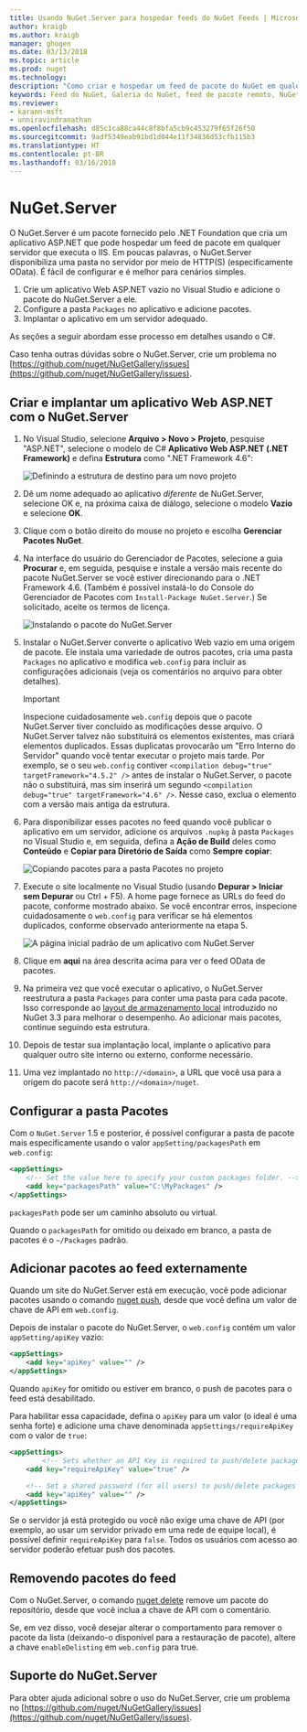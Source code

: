```yaml
---
title: Usando NuGet.Server para hospedar feeds do NuGet Feeds | Microsoft Docs
author: kraigb
ms.author: kraigb
manager: ghogen
ms.date: 03/13/2018
ms.topic: article
ms.prod: nuget
ms.technology: 
description: "Como criar e hospedar um feed de pacote do NuGet em qualquer servidor que executa o IIS usando NuGet.Server, tornando os pacotes disponíveis por meio de HTTP e OData."
keywords: Feed do NuGet, Galeria do NuGet, feed de pacote remoto, NuGet.Server
ms.reviewer:
- karann-msft
- unniravindranathan
ms.openlocfilehash: d85c1ca88ca44c8f8bfa5cb9c453279f65f26f50
ms.sourcegitcommit: 9adf5349eab91bd1d044e11f34836d53cfb115b3
ms.translationtype: HT
ms.contentlocale: pt-BR
ms.lasthandoff: 03/16/2018
---
```

# <a name="nugetserver"></a>NuGet.Server

O NuGet.Server é um pacote fornecido pelo .NET Foundation que cria um aplicativo ASP.NET que pode hospedar um feed de pacote em qualquer servidor que executa o IIS. Em poucas palavras, o NuGet.Server disponibiliza uma pasta no servidor por meio de HTTP(S) (especificamente OData). É fácil de configurar e é melhor para cenários simples.

1. Crie um aplicativo Web ASP.NET vazio no Visual Studio e adicione o pacote do NuGet.Server a ele.
1. Configure a pasta `Packages` no aplicativo e adicione pacotes.
1. Implantar o aplicativo em um servidor adequado.

As seções a seguir abordam esse processo em detalhes usando o C#.

Caso tenha outras dúvidas sobre o NuGet.Server, crie um problema no [https://github.com/nuget/NuGetGallery/issues](https://github.com/nuget/NuGetGallery/issues).

## <a name="create-and-deploy-an-aspnet-web-application-with-nugetserver"></a>Criar e implantar um aplicativo Web ASP.NET com o NuGet.Server

1. No Visual Studio, selecione **Arquivo > Novo > Projeto**, pesquise "ASP.NET", selecione o modelo de C# **Aplicativo Web ASP.NET (.NET Framework)** e defina **Estrutura** como ".NET Framework 4.6":

    ![Definindo a estrutura de destino para um novo projeto](media/Hosting_01-NuGet.Server-Set4.6.png)

1. Dê um nome adequado ao aplicativo *diferente* de NuGet.Server, selecione OK e, na próxima caixa de diálogo, selecione o modelo **Vazio** e selecione **OK**.

1. Clique com o botão direito do mouse no projeto e escolha **Gerenciar Pacotes NuGet**.

1. Na interface do usuário do Gerenciador de Pacotes, selecione a guia **Procurar** e, em seguida, pesquise e instale a versão mais recente do pacote NuGet.Server se você estiver direcionando para o .NET Framework 4.6. (Também é possível instalá-lo do Console do Gerenciador de Pacotes com `Install-Package NuGet.Server`.) Se solicitado, aceite os termos de licença.

    ![Instalando o pacote do NuGet.Server](media/Hosting_02-NuGet.Server-Package.png)

1. Instalar o NuGet.Server converte o aplicativo Web vazio em uma origem de pacote. Ele instala uma variedade de outros pacotes, cria uma pasta `Packages` no aplicativo e modifica `web.config` para incluir as configurações adicionais (veja os comentários no arquivo para obter detalhes).

    > [!Important]
    > Inspecione cuidadosamente `web.config` depois que o pacote NuGet.Server tiver concluído as modificações desse arquivo. O NuGet.Server talvez não substituirá os elementos existentes, mas criará elementos duplicados. Essas duplicatas provocarão um "Erro Interno do Servidor" quando você tentar executar o projeto mais tarde. Por exemplo, se o seu `web.config` contiver `<compilation debug="true" targetFramework="4.5.2" />` antes de instalar o NuGet.Server, o pacote não o substituirá, mas sim inserirá um segundo `<compilation debug="true" targetFramework="4.6" />`. Nesse caso, exclua o elemento com a versão mais antiga da estrutura.

1. Para disponibilizar esses pacotes no feed quando você publicar o aplicativo em um servidor, adicione os arquivos `.nupkg` à pasta `Packages` no Visual Studio e, em seguida, defina a **Ação de Build** deles como **Conteúdo** e **Copiar para Diretório de Saída** como **Sempre copiar**:

    ![Copiando pacotes para a pasta Pacotes no projeto](media/Hosting_03-NuGet.Server-Package-Folder.png)

1. Execute o site localmente no Visual Studio (usando **Depurar > Iniciar sem Depurar** ou Ctrl + F5). A home page fornece as URLs do feed do pacote, conforme mostrado abaixo. Se você encontrar erros, inspecione cuidadosamente o `web.config` para verificar se há elementos duplicados, conforme observado anteriormente na etapa 5.

    ![A página inicial padrão de um aplicativo com NuGet.Server](media/Hosting_04-NuGet.Server-FeedHomePage.png)

1. Clique em **aqui** na área descrita acima para ver o feed OData de pacotes.

1. Na primeira vez que você executar o aplicativo, o NuGet.Server reestrutura a pasta `Packages` para conter uma pasta para cada pacote. Isso corresponde ao [layout de armazenamento local](http://blog.nuget.org/20151118/nuget-3.3.html#folder-based-repository-commands) introduzido no NuGet 3.3 para melhorar o desempenho. Ao adicionar mais pacotes, continue seguindo esta estrutura.

1. Depois de testar sua implantação local, implante o aplicativo para qualquer outro site interno ou externo, conforme necessário.

1. Uma vez implantado no `http://<domain>`, a URL que você usa para a origem do pacote será `http://<domain>/nuget`.

## <a name="configuring-the-packages-folder"></a>Configurar a pasta Pacotes

Com o `NuGet.Server` 1.5 e posterior, é possível configurar a pasta de pacote mais especificamente usando o valor `appSetting/packagesPath` em `web.config`:

```xml
<appSettings>
    <!-- Set the value here to specify your custom packages folder. -->
    <add key="packagesPath" value="C:\MyPackages" />
</appSettings>
```

`packagesPath` pode ser um caminho absoluto ou virtual.

Quando o `packagesPath` for omitido ou deixado em branco, a pasta de pacotes é o `~/Packages` padrão.

## <a name="adding-packages-to-the-feed-externally"></a>Adicionar pacotes ao feed externamente

Quando um site do NuGet.Server está em execução, você pode adicionar pacotes usando o comando [nuget push](../tools/cli-ref-push.md), desde que você defina um valor de chave de API em `web.config`.

Depois de instalar o pacote do NuGet.Server, o `web.config` contém um valor `appSetting/apiKey` vazio:

```xml
<appSettings>
    <add key="apiKey" value="" />
</appSettings>
```

Quando `apiKey` for omitido ou estiver em branco, o push de pacotes para o feed está desabilitado.

Para habilitar essa capacidade, defina o `apiKey` para um valor (o ideal é uma senha forte) e adicione uma chave denominada `appSettings/requireApiKey` com o valor de `true`:

```xml
<appSettings>
        <!-- Sets whether an API Key is required to push/delete packages -->
    <add key="requireApiKey" value="true" />

    <!-- Set a shared password (for all users) to push/delete packages -->
    <add key="apiKey" value="" />
</appSettings>
```

Se o servidor já está protegido ou você não exige uma chave de API (por exemplo, ao usar um servidor privado em uma rede de equipe local), é possível definir `requireApiKey` para `false`. Todos os usuários com acesso ao servidor poderão efetuar push dos pacotes.

## <a name="removing-packages-from-the-feed"></a>Removendo pacotes do feed

Com o NuGet.Server, o comando [nuget delete](../tools/cli-ref-delete.md) remove um pacote do repositório, desde que você inclua a chave de API com o comentário.

Se, em vez disso, você desejar alterar o comportamento para remover o pacote da lista (deixando-o disponível para a restauração de pacote), altere a chave `enableDelisting` em `web.config` para true.

## <a name="nugetserver-support"></a>Suporte do NuGet.Server

Para obter ajuda adicional sobre o uso do NuGet.Server, crie um problema no [https://github.com/nuget/NuGetGallery/issues](https://github.com/nuget/NuGetGallery/issues).